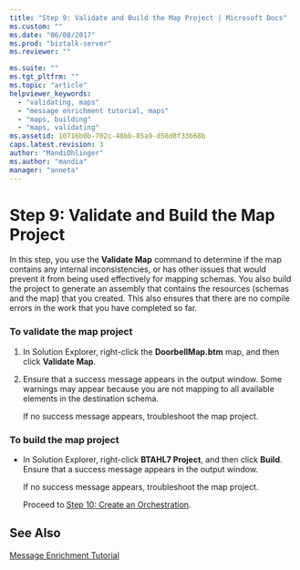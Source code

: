 ```yaml
---
title: "Step 9: Validate and Build the Map Project | Microsoft Docs"
ms.custom: ""
ms.date: "06/08/2017"
ms.prod: "biztalk-server"
ms.reviewer: ""

ms.suite: ""
ms.tgt_pltfrm: ""
ms.topic: "article"
helpviewer_keywords: 
  - "validating, maps"
  - "message enrichment tutorial, maps"
  - "maps, building"
  - "maps, validating"
ms.assetid: 10716b0b-702c-48bb-85a9-d58d8f33b68b
caps.latest.revision: 3
author: "MandiOhlinger"
ms.author: "mandia"
manager: "anneta"
---
```

# Step 9: Validate and Build the Map Project
In this step, you use the **Validate Map** command to determine if the map contains any internal inconsistencies, or has other issues that would prevent it from being used effectively for mapping schemas. You also build the project to generate an assembly that contains the resources (schemas and the map) that you created. This also ensures that there are no compile errors in the work that you have completed so far.  
  
### To validate the map project  
  
1.  In Solution Explorer, right-click the **DoorbellMap.btm** map, and then click **Validate Map**.  
  
2.  Ensure that a success message appears in the output window. Some warnings may appear because you are not mapping to all available elements in the destination schema.  
  
     If no success message appears, troubleshoot the map project.  
  
### To build the map project  
  
- In Solution Explorer, right-click **BTAHL7 Project**, and then click **Build**. Ensure that a success message appears in the output window.  
  
   If no success message appears, troubleshoot the map project.  
  
  Proceed to [Step 10: Create an Orchestration](../../adapters-and-accelerators/accelerator-hl7/step-10-create-an-orchestration.md).  
  
## See Also  
 [Message Enrichment Tutorial](../../adapters-and-accelerators/accelerator-hl7/message-enrichment-tutorial.md)